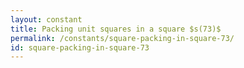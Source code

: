 ```yaml
---
layout: constant
title: Packing unit squares in a square $s(73)$
permalink: /constants/square-packing-in-square-73/
id: square-packing-in-square-73
---
```

